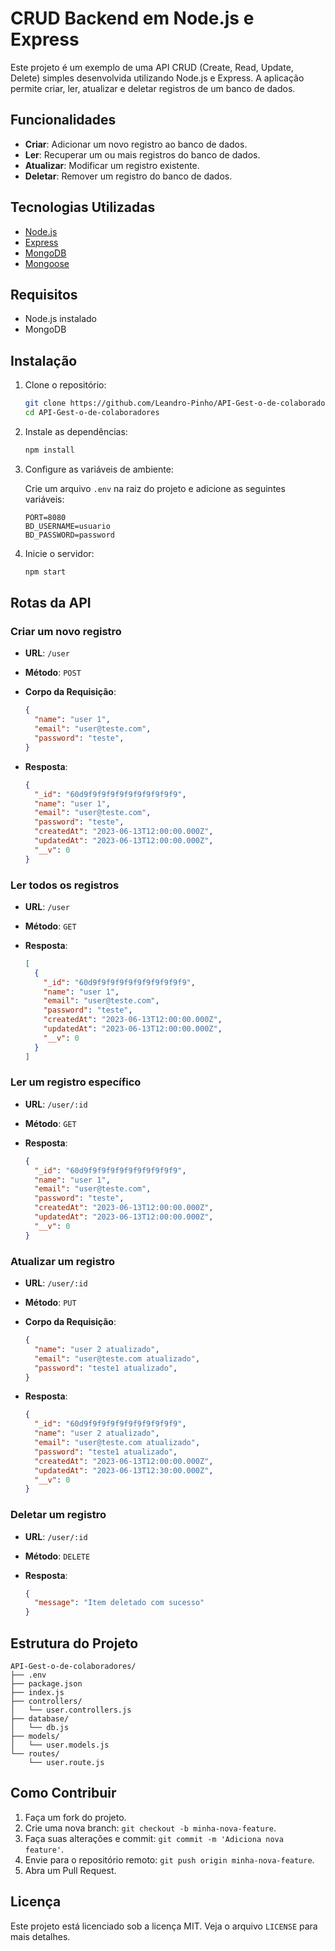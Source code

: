 # CRUD Backend em Node.js e Express

Este projeto é um exemplo de uma API CRUD (Create, Read, Update, Delete) simples desenvolvida utilizando Node.js e Express. A aplicação permite criar, ler, atualizar e deletar registros de um banco de dados.

## Funcionalidades

- **Criar**: Adicionar um novo registro ao banco de dados.
- **Ler**: Recuperar um ou mais registros do banco de dados.
- **Atualizar**: Modificar um registro existente.
- **Deletar**: Remover um registro do banco de dados.

## Tecnologias Utilizadas

- [Node.js](https://nodejs.org/)
- [Express](https://expressjs.com/)
- [MongoDB](https://www.mongodb.com/) 
- [Mongoose](https://mongoosejs.com/) 

## Requisitos

- Node.js instalado
- MongoDB

## Instalação

1. Clone o repositório:

   ```sh
   git clone https://github.com/Leandro-Pinho/API-Gest-o-de-colaboradores
   cd API-Gest-o-de-colaboradores
   ```

2. Instale as dependências:

   ```sh
   npm install
   ```

3. Configure as variáveis de ambiente:

   Crie um arquivo `.env` na raiz do projeto e adicione as seguintes variáveis:

   ```
   PORT=8080
   BD_USERNAME=usuario
   BD_PASSWORD=password
   ```

4. Inicie o servidor:

   ```sh
   npm start
   ```

## Rotas da API

### Criar um novo registro

- **URL**: `/user`
- **Método**: `POST`
- **Corpo da Requisição**: 

  ```json
  {
    "name": "user 1",
    "email": "user@teste.com",
    "password": "teste",
  }
  ```
- **Resposta**:

  ```json
  {
    "_id": "60d9f9f9f9f9f9f9f9f9f9f9",
    "name": "user 1",
    "email": "user@teste.com",
    "password": "teste",
    "createdAt": "2023-06-13T12:00:00.000Z",
    "updatedAt": "2023-06-13T12:00:00.000Z",
    "__v": 0
  }
  ```

### Ler todos os registros

- **URL**: `/user`
- **Método**: `GET`
- **Resposta**:

  ```json
  [
    {
      "_id": "60d9f9f9f9f9f9f9f9f9f9f9",
      "name": "user 1",
      "email": "user@teste.com",
      "password": "teste",
      "createdAt": "2023-06-13T12:00:00.000Z",
      "updatedAt": "2023-06-13T12:00:00.000Z",
      "__v": 0
    }
  ]
  ```

### Ler um registro específico

- **URL**: `/user/:id`
- **Método**: `GET`
- **Resposta**:

  ```json
  {
    "_id": "60d9f9f9f9f9f9f9f9f9f9f9",
    "name": "user 1",
    "email": "user@teste.com",
    "password": "teste",
    "createdAt": "2023-06-13T12:00:00.000Z",
    "updatedAt": "2023-06-13T12:00:00.000Z",
    "__v": 0
  }
  ```

### Atualizar um registro

- **URL**: `/user/:id`
- **Método**: `PUT`
- **Corpo da Requisição**: 

  ```json
  {
    "name": "user 2 atualizado",
    "email": "user@teste.com atualizado",
    "password": "teste1 atualizado",
  }
  ```
- **Resposta**:

  ```json
  {
    "_id": "60d9f9f9f9f9f9f9f9f9f9f9",
    "name": "user 2 atualizado",
    "email": "user@teste.com atualizado",
    "password": "teste1 atualizado",
    "createdAt": "2023-06-13T12:00:00.000Z",
    "updatedAt": "2023-06-13T12:30:00.000Z",
    "__v": 0
  }
  ```

### Deletar um registro

- **URL**: `/user/:id`
- **Método**: `DELETE`
- **Resposta**: 

  ```json
  {
    "message": "Item deletado com sucesso"
  }
  ```

## Estrutura do Projeto

```
API-Gest-o-de-colaboradores/
├── .env
├── package.json
├── index.js
├── controllers/
│   └── user.controllers.js
├── database/
│   └── db.js
├── models/
│   └── user.models.js
└── routes/
    └── user.route.js
```

## Como Contribuir

1. Faça um fork do projeto.
2. Crie uma nova branch: `git checkout -b minha-nova-feature`.
3. Faça suas alterações e commit: `git commit -m 'Adiciona nova feature'`.
4. Envie para o repositório remoto: `git push origin minha-nova-feature`.
5. Abra um Pull Request.

## Licença

Este projeto está licenciado sob a licença MIT. Veja o arquivo `LICENSE` para mais detalhes.


